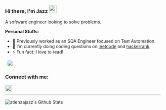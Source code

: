 ### Hi there, I'm Jazz  <img src="https://media.giphy.com/media/hvRJCLFzcasrR4ia7z/giphy.gif" width="25px">


A software engineer looking to solve problems.
  

**Personal Stuffs:**
- 🔭 Previously worked as an SQA Engineer focused on Test Automation.
- 🌱 I’m currently doing coding questions on [leetcode] and [hackerrank].
- ⚡ Fun fact: I love to read!


&nbsp; ![](https://visitor-badge.glitch.me/badge?page_id=atienzajazz.atienzajazz)

### Connect with me:

[<img align="left" alt="atienzajazz | LinkedIn" width="22px" src="https://cdn.jsdelivr.net/npm/simple-icons@v3/icons/linkedin.svg" />][linkedin]

<br />

--- 

<img align="left" alt="atienzajazz's Github Stats" src="https://github-readme-stats.vercel.app/api?username=jazzilll&show_icons=true&hide_border=true" />

<br />
<br />



[linkedin]: https://linkedin.com/in/atienzajazz/
[leetcode]: https://leetcode.com/jazzilll/
[hackerrank]: https://www.hackerrank.com/atienzajazz
